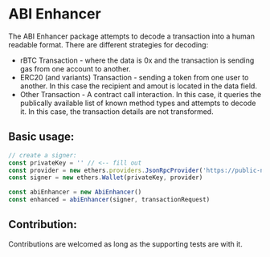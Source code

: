 # ABI Enhancer

The ABI Enhancer package attempts to decode a transaction into a human readable format. There are different strategies for decoding:

- rBTC Transaction - where the data is 0x and the transaction is sending gas from one account to another.
- ERC20 (and variants) Transaction - sending a token from one user to another. In this case the recipient and amout is located in the data field.
- Other Transaction - A contract call interaction. In this case, it queries the publically available list of known method types and attempts to decode it. In this case, the transaction details are not transformed. 

## Basic usage:

```ts
// create a signer:
const privateKey = '' // <-- fill out
const provider = new ethers.providers.JsonRpcProvider('https://public-node.testnet.rsk.co')
const signer = new ethers.Wallet(privateKey, provider)

const abiEnhancer = new AbiEnhancer()
const enhanced = abiEnhancer(signer, transactionRequest)
```

## Contribution:

Contributions are welcomed as long as the supporting tests are with it.
